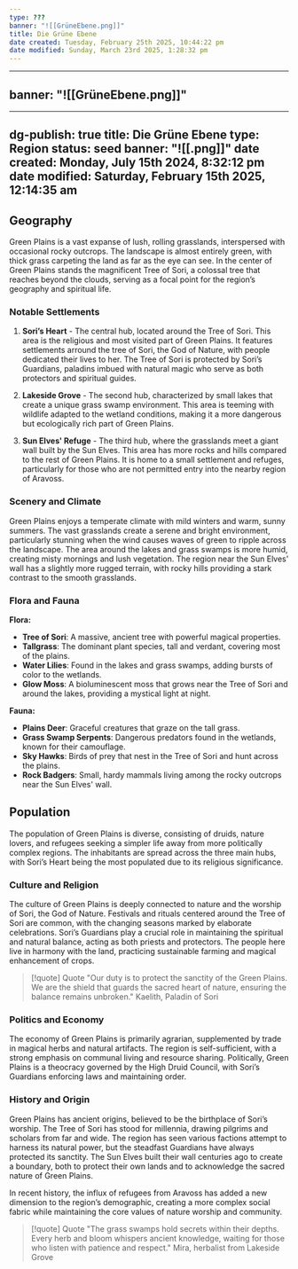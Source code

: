 ```yaml
---
type: ???
banner: "![[GrüneEbene.png]]"
title: Die Grüne Ebene
date created: Tuesday, February 25th 2025, 10:44:22 pm
date modified: Sunday, March 23rd 2025, 1:28:32 pm
---
```

---
banner: "![[GrüneEbene.png]]"
---
---
dg-publish: true
title: Die Grüne Ebene
type: Region
status: seed
banner: "![[.png]]"
date created: Monday, July 15th 2024, 8:32:12 pm
date modified: Saturday, February 15th 2025, 12:14:35 am
---
## Geography

Green Plains is a vast expanse of lush, rolling grasslands, interspersed with occasional rocky outcrops. The landscape is almost entirely green, with thick grass carpeting the land as far as the eye can see. In the center of Green Plains stands the magnificent Tree of Sori, a colossal tree that reaches beyond the clouds, serving as a focal point for the region’s geography and spiritual life.

### Notable Settlements

1. **Sori’s Heart** - The central hub, located around the Tree of Sori. This area is the religious and most visited part of Green Plains. It features settlements arround the tree of Sori, the God of Nature, with people dedicated their lives to her. The Tree of Sori is protected by Sori’s Guardians, paladins imbued with natural magic who serve as both protectors and spiritual guides.
   
2. **Lakeside Grove** - The second hub, characterized by small lakes that create a unique grass swamp environment. This area is teeming with wildlife adapted to the wetland conditions, making it a more dangerous but ecologically rich part of Green Plains.

3. **Sun Elves' Refuge** - The third hub, where the grasslands meet a giant wall built by the Sun Elves. This area has more rocks and hills compared to the rest of Green Plains. It is home to a small settlement and refuges, particularly for those who are not permitted entry into the nearby region of Aravoss.

### Scenery and Climate

Green Plains enjoys a temperate climate with mild winters and warm, sunny summers. The vast grasslands create a serene and bright environment, particularly stunning when the wind causes waves of green to ripple across the landscape. The area around the lakes and grass swamps is more humid, creating misty mornings and lush vegetation. The region near the Sun Elves' wall has a slightly more rugged terrain, with rocky hills providing a stark contrast to the smooth grasslands.

### Flora and Fauna

**Flora:**

- **Tree of Sori**: A massive, ancient tree with powerful magical properties.
- **Tallgrass**: The dominant plant species, tall and verdant, covering most of the plains.
- **Water Lilies**: Found in the lakes and grass swamps, adding bursts of color to the wetlands.
- **Glow Moss**: A bioluminescent moss that grows near the Tree of Sori and around the lakes, providing a mystical light at night.

**Fauna:**

- **Plains Deer**: Graceful creatures that graze on the tall grass.
- **Grass Swamp Serpents**: Dangerous predators found in the wetlands, known for their camouflage.
- **Sky Hawks**: Birds of prey that nest in the Tree of Sori and hunt across the plains.
- **Rock Badgers**: Small, hardy mammals living among the rocky outcrops near the Sun Elves' wall.

## Population

The population of Green Plains is diverse, consisting of druids, nature lovers, and refugees seeking a simpler life away from more politically complex regions. The inhabitants are spread across the three main hubs, with Sori’s Heart being the most populated due to its religious significance.

### Culture and Religion

The culture of Green Plains is deeply connected to nature and the worship of Sori, the God of Nature. Festivals and rituals centered around the Tree of Sori are common, with the changing seasons marked by elaborate celebrations. Sori’s Guardians play a crucial role in maintaining the spiritual and natural balance, acting as both priests and protectors. The people here live in harmony with the land, practicing sustainable farming and magical enhancement of crops.

> [!quote] Quote
> "Our duty is to protect the sanctity of the Green Plains. We are the shield that guards the sacred heart of nature, ensuring the balance remains unbroken."
> Kaelith, Paladin of Sori

### Politics and Economy

The economy of Green Plains is primarily agrarian, supplemented by trade in magical herbs and natural artifacts. The region is self-sufficient, with a strong emphasis on communal living and resource sharing. Politically, Green Plains is a theocracy governed by the High Druid Council, with Sori’s Guardians enforcing laws and maintaining order.

### History and Origin

Green Plains has ancient origins, believed to be the birthplace of Sori’s worship. The Tree of Sori has stood for millennia, drawing pilgrims and scholars from far and wide. The region has seen various factions attempt to harness its natural power, but the steadfast Guardians have always protected its sanctity. The Sun Elves built their wall centuries ago to create a boundary, both to protect their own lands and to acknowledge the sacred nature of Green Plains.

In recent history, the influx of refugees from Aravoss has added a new dimension to the region’s demographic, creating a more complex social fabric while maintaining the core values of nature worship and community.

> [!quote] Quote
>"The grass swamps hold secrets within their depths. Every herb and bloom whispers ancient knowledge, waiting for those who listen with patience and respect."
>Mira, herbalist from Lakeside Grove
